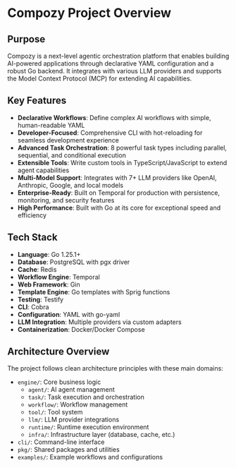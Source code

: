# Compozy Project Overview

## Purpose

Compozy is a next-level agentic orchestration platform that enables building AI-powered applications through declarative YAML configuration and a robust Go backend. It integrates with various LLM providers and supports the Model Context Protocol (MCP) for extending AI capabilities.

## Key Features

- **Declarative Workflows**: Define complex AI workflows with simple, human-readable YAML
- **Developer-Focused**: Comprehensive CLI with hot-reloading for seamless development experience
- **Advanced Task Orchestration**: 8 powerful task types including parallel, sequential, and conditional execution
- **Extensible Tools**: Write custom tools in TypeScript/JavaScript to extend agent capabilities
- **Multi-Model Support**: Integrates with 7+ LLM providers like OpenAI, Anthropic, Google, and local models
- **Enterprise-Ready**: Built on Temporal for production with persistence, monitoring, and security features
- **High Performance**: Built with Go at its core for exceptional speed and efficiency

## Tech Stack

- **Language**: Go 1.25.1+
- **Database**: PostgreSQL with pgx driver
- **Cache**: Redis
- **Workflow Engine**: Temporal
- **Web Framework**: Gin
- **Template Engine**: Go templates with Sprig functions
- **Testing**: Testify
- **CLI**: Cobra
- **Configuration**: YAML with go-yaml
- **LLM Integration**: Multiple providers via custom adapters
- **Containerization**: Docker/Docker Compose

## Architecture Overview

The project follows clean architecture principles with these main domains:

- `engine/`: Core business logic
  - `agent/`: AI agent management
  - `task/`: Task execution and orchestration
  - `workflow/`: Workflow management
  - `tool/`: Tool system
  - `llm/`: LLM provider integrations
  - `runtime/`: Runtime execution environment
  - `infra/`: Infrastructure layer (database, cache, etc.)
- `cli/`: Command-line interface
- `pkg/`: Shared packages and utilities
- `examples/`: Example workflows and configurations
